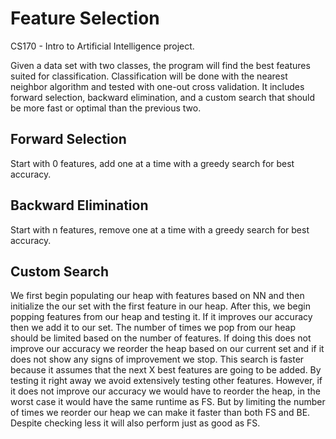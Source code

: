 # Feature Selection
CS170 - Intro to Artificial Intelligence project.

Given a data set with two classes, the program will find the best features suited for classification.
Classification will be done with the nearest neighbor algorithm and tested with one-out cross validation.
It includes forward selection, backward elimination, and a custom search that should be more fast or optimal than the previous two.

## Forward Selection
Start with 0 features, add one at a time with a greedy search for best accuracy.

## Backward Elimination
Start with n features, remove one at a time with a greedy search for best accuracy.

## Custom Search
We first begin populating our heap with features based on NN and then initialize the our set
with the first feature in our heap.
After this, we begin popping features from our heap and testing it.
If it improves our accuracy then we add it to our set.
The number of times we pop from our heap should be limited based on the number of features.
If doing this does not improve our accuracy we reorder the heap based on our current set and if
it does not show any signs of improvement we stop.
This search is faster because it assumes that the next X best features are going to be added.
By testing it right away we avoid extensively testing other features.
However, if it does not improve our accuracy we would have to reorder the heap, in the worst
case it would have the same runtime as FS.
But by limiting the number of times we reorder our heap we can make it faster than both FS and BE.
Despite checking less it will also perform just as good as FS.
